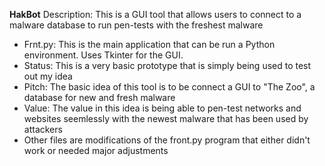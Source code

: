 **HakBot**
Description: This is a GUI tool that allows users to connect to a malware database to run pen-tests with the freshest malware

- Frnt.py: This is the main application that can be run a Python environment. Uses Tkinter for the GUI.
- Status: This is a very basic prototype that is simply being used to test out my idea
- Pitch: The basic idea of this tool is to be connect a GUI to "The Zoo", a database for new and fresh malware
- Value: The value in this idea is being able to pen-test networks and websites seemlessly with the newest malware that has been used by attackers
- Other files are modifications of the front.py program that either didn't work or needed major adjustments

